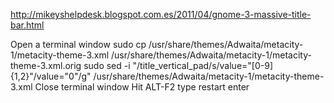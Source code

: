 http://mikeyshelpdesk.blogspot.com.es/2011/04/gnome-3-massive-title-bar.html

Open a terminal window
sudo cp /usr/share/themes/Adwaita/metacity-1/metacity-theme-3.xml /usr/share/themes/Adwaita/metacity-1/metacity-theme-3.xml.orig
sudo sed -i "/title_vertical_pad/s/value=\"[0-9]\{1,2\}\"/value=\"0\"/g" /usr/share/themes/Adwaita/metacity-1/metacity-theme-3.xml
Close terminal window
Hit ALT-F2
type restart 
enter

